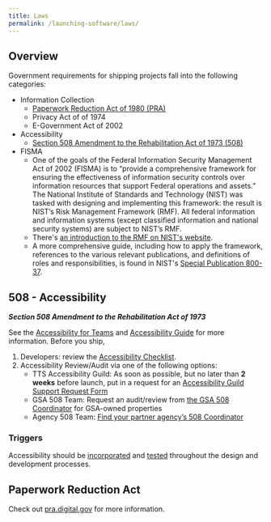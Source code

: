 ```yaml
---
title: Laws
permalink: /launching-software/laws/
---
```


## Overview

Government requirements for shipping projects fall into the following categories:

- Information Collection
  - [Paperwork Reduction Act of 1980 (PRA)](pra/)
  - Privacy Act of of 1974
  - E-Government Act of 2002
- Accessibility
  - [Section 508 Amendment to the Rehabilitation Act of 1973 (508)](508/)
- FISMA
  - One of the goals of the Federal Information Security Management Act of 2002 (FISMA) is to “provide a comprehensive framework for ensuring the effectiveness of information security controls over information resources that support Federal operations and assets.” The National Institute of Standards and Technology (NIST) was tasked with designing and implementing this framework: the result is NIST’s Risk Management Framework (RMF). All federal information and information systems (except classified information and national security systems) are subject to NIST’s RMF.
  - There's [an introduction to the RMF on NIST's website](http://csrc.nist.gov/groups/SMA/fisma/framework.html).
  - A more comprehensive guide, including how to apply the framework, references to the various relevant publications, and definitions of roles and responsibilities, is found in NIST's [Special Publication 800-37](http://nvlpubs.nist.gov/nistpubs/SpecialPublications/NIST.SP.800-37r1.pdf).

## 508 - Accessibility

**_Section 508 Amendment to the Rehabilitation Act of 1973_**

See the [Accessibility for Teams](https://accessibility.digital.gov/) and [Accessibility Guide](https://accessibility.18f.gov/) for more information. Before you ship,

1. Developers: review the [Accessibility Checklist](https://accessibility.18f.gov/checklist/).
2. Accessibility Review/Audit via one of the following options:
   - TTS Accessibility Guild: As soon as possible, but no later than **2 weeks** before launch, put in a request for an [Accessibility Guild Support Request Form](https://docs.google.com/forms/d/e/1FAIpQLSc_6PJoF7_uemOfc1yojzq5USL3HwpghxytxE2ym59tdmslmw/viewform)
   - GSA 508 Team: Request an audit/review from [the GSA 508 Coordinator](https://www.section508.gov/tools/coordinator-listing#usgsa) for GSA-owned properties
   - Agency 508 Team: [Find your partner agency’s 508 Coordinator](https://www.section508.gov/tools/coordinator-listing)

### Triggers

Accessibility should be [incorporated](https://accessibility.digital.gov/) and [tested](https://accessibility.18f.gov/tools/) throughout the design and development processes.

## Paperwork Reduction Act

Check out [pra.digital.gov](https://pra.digital.gov/) for more information.
